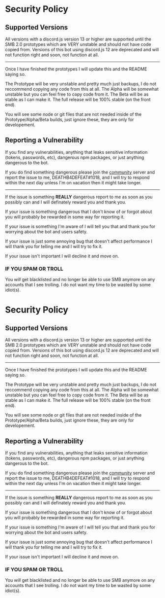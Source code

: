 # Security Policy

## Supported Versions

All versions with a discord.js version 13 or higher are supported until the SMB 2.0 prototypes which are VERY unstable and should not have code copied from. Versions of this bot using discord.js 12 are deprecated and will not function right and soon, not function at all.

---
Once I have finished the prototypes I will update this and the README saying so.

The Prototype will be very unstable and pretty much just backups, I do not reccommend copying any code from this at all.
The Alpha will be somewhat unstable but you can feel free to copy code from it.
The Beta will be as stable as I can make it.
The full release will be 100% stable (on the front end).

You will see some node or git files that are not needed inside of the Prototype/Alpha/Beta builds, just ignore these, they are only for developement.

## Reporting a Vulnerability

If you find any vulnerabilities, anything that leaks sensitive information (tokens, passwords, etc), dangerous npm packages, or just anything dangerous to the bot.

If you do find something dangerous please join the [community](https://discord.gg/49KeKwXc8g) server and report the issue to me, DEATHB4DEFEAT#1018, and I will try to respond within the next day unless I'm on vacation then it might take longer.

---

If the issue is something **REALLY** dangerous report to me as soon as you possibly can and I will definately reward you and thank you.

If your issue is something dangerous that I don't know of or forgot about you will probably be rewarded in some way for reporting it.

If your issue is something I'm aware of I will tell you that and thank you for worrying about the bot and users safety.

If your issue is just some annoying bug that doesn't affect performance I will thank you for telling me and I will try to fix it.

If your issue isn't important I will decline it and move on.

### IF YOU SPAM OR TROLL

You *will* get blacklisted and no longer be able to use SMB anymore on any accounts that I see trolling. I do not want my time to be wasted by some idiot(s).
# Security Policy

## Supported Versions

All versions with a discord.js version 13 or higher are supported until the SMB 2.0 prototypes which are VERY unstable and should not have code copied from. Versions of this bot using discord.js 12 are deprecated and will not function right and soon, not function at all.

---
Once I have finished the prototypes I will update this and the README saying so.

The Prototype will be very unstable and pretty much just backups, I do not reccommend copying any code from this at all.
The Alpha will be somewhat unstable but you can feel free to copy code from it.
The Beta will be as stable as I can make it.
The full release will be 100% stable (on the front end).

You will see some node or git files that are not needed inside of the Prototype/Alpha/Beta builds, just ignore these, they are only for developement.

## Reporting a Vulnerability

If you find any vulnerabilities, anything that leaks sensitive information (tokens, passwords, etc), dangerous npm packages, or just anything dangerous to the bot.

If you do find something dangerous please join the [community](https://discord.gg/49KeKwXc8g) server and report the issue to me, DEATHB4DEFEAT#1018, and I will try to respond within the next day unless I'm on vacation then it might take longer.

---

If the issue is something **REALLY** dangerous report to me as soon as you possibly can and I will definately reward you and thank you.

If your issue is something dangerous that I don't know of or forgot about you will probably be rewarded in some way for reporting it.

If your issue is something I'm aware of I will tell you that and thank you for worrying about the bot and users safety.

If your issue is just some annoying bug that doesn't affect performance I will thank you for telling me and I will try to fix it.

If your issue isn't important I will decline it and move on.

### IF YOU SPAM OR TROLL

You *will* get blacklisted and no longer be able to use SMB anymore on any accounts that I see trolling. I do not want my time to be wasted by some idiot(s).
